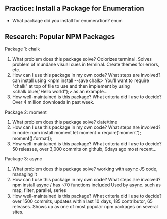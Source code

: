 ## Practice: Install a Package for Enumeration

- What package did you install for enumeration?
    enum

## Research: Popular NPM Packages

Package 1: chalk

1.  What problem does this package solve? Colorizes terminal. Solves problem of mundane visual cues in terminal. Create themes for errors, etc.
1.  How can I use this package in my own code? What steps are involved?
    can install using <npm install --save chalk> You'll want to require "chalk"
    at top of file to use and then implement by using <chalk.blue("Hello world");>
    as an example...
1.  How well-maintained is this package? What criteria did I use to decide?
    Over 4 million downloads in past week.

Package 2: moment

1.  What problem does this package solve? date/time
1.  How can I use this package in my own code? What steps are involved?
    In node:
      npm install moment
      let moment = require('moment');
      moment().format();
1.  How well-maintained is this package? What criteria did I use to decide?
    50 releases, over 3,000 commits on github, 9days ago most recent...

Package 3: async

1.  What problem does this package solve? working with async JS  code, managing it
1.  How can I use this package in my own code? What steps are involved?
    npm install async / has ~70 functions included
    Used by async.<method> such as map, filter, parallel, series
1.  How well-maintained is this package? What criteria did I use to decide?
      over 1500 commits, updates within last 10 days, 185 contributor, 65
      releases. Shows up as one of most popular npm packages on several sites. 
